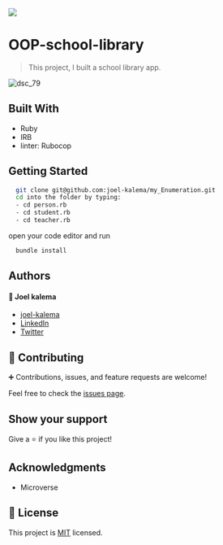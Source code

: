 ![](https://img.shields.io/badge/Microverse-blueviolet)

# OOP-school-library

> This project, I built a school library app.

![dsc_79](https://user-images.githubusercontent.com/57408419/174899192-30bd222c-5a0d-4c50-bbf5-775e94c1857e.jpg)

## Built With

- Ruby
- IRB
- linter: Rubocop

## Getting Started

```bash
  git clone git@github.com:joel-kalema/my_Enumeration.git
  cd into the folder by typing:
  - cd person.rb
  - cd student.rb
  - cd teacher.rb
```

open your code editor and run

```bash
  bundle install
```

## Authors

#### :bust_in_silhouette: Joel kalema

- [joel-kalema](https://github.com/joel-kalema)
- [LinkedIn](https://www.linkedin.com/in/joel-kalema-30518a230/)
- [Twitter](https://twitter.com/JoelJklm)

## 🤝 Contributing

:heavy_plus_sign: Contributions, issues, and feature requests are welcome!

Feel free to check the [issues page](../../issues/).

## Show your support

Give a ⭐️ if you like this project!

## Acknowledgments

- Microverse

## 📝 License

This project is [MIT](./MIT.md) licensed.
